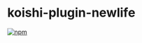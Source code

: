 # koishi-plugin-newlife

[![npm](https://img.shields.io/npm/v/koishi-plugin-newlife?style=flat-square)](https://www.npmjs.com/package/koishi-plugin-newlife)


